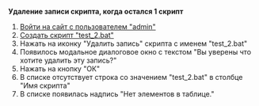 **Удаление записи скрипта, когда остался 1 скрипт**

1. [Войти на сайт с пользователем "admin"](https://github.com/Ceredira/CerediraTess_Test/blob/master/1.%20%D0%9A%D0%BE%D0%BC%D0%BF%D0%BE%D0%BD%D0%B5%D0%BD%D1%82%D1%8B/0.%20%D0%A8%D0%B0%D0%B3%D0%B8/1.%20%D0%92%D0%BE%D0%B9%D1%82%D0%B8%20%D0%BD%D0%B0%20%D1%81%D0%B0%D0%B9%D1%82%20%D1%81%20%D0%BF%D0%BE%D0%BB%D1%8C%D0%B7%D0%BE%D0%B2%D0%B0%D1%82%D0%B5%D0%BB%D0%B5%D0%BC%20username.md)
1. [Создать скрипт "test_2.bat"](https://github.com/Ceredira/CerediraTess_Test/blob/master/1.%20%D0%9A%D0%BE%D0%BC%D0%BF%D0%BE%D0%BD%D0%B5%D0%BD%D1%82%D1%8B/0.%20%D0%A8%D0%B0%D0%B3%D0%B8/2.%20%D0%A1%D0%BE%D0%B7%D0%B4%D0%B0%D1%82%D1%8C%20%D1%81%D0%BA%D1%80%D0%B8%D0%BF%D1%82%20%D1%81%20%D0%B8%D0%BC%D0%B5%D0%BD%D0%B5%D0%BC%20test_name.md)
1. Нажать на иконку "Удалить запись" скрипта с именем "test_2.bat"
1. Появилось модальное диалоговое окно с текстом "Вы уверены что хотите удалить эту запись?"
1. Нажать на кнопку "ОК"
1. В списке отсутствует строка со значением "test_2.bat" в столбце "Имя скрипта"
1. В списке появилась надпись "Нет элементов в таблице."